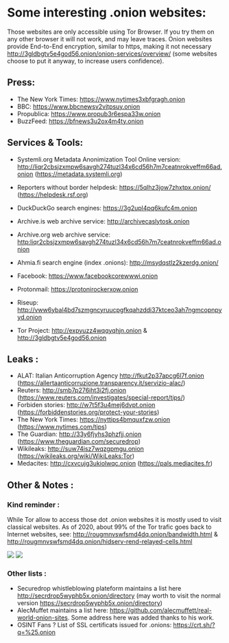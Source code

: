 # Some interesting .onion websites:

Those websites are only accessible using Tor Browser. If you try them on any other browser it will not work, and may leave traces. Onion websites provide End-to-End encryption, similar to https, making it not necessary <http://3gldbgtv5e4god56.onion/onion-services/overview/> (some websites choose to put it anyway, to increase users confidence).

## Press:

* The New York Times: <https://www.nytimes3xbfgragh.onion>
* BBC: <https://www.bbcnewsv2vjtpsuy.onion> 
* Propublica: <https://www.propub3r6espa33w.onion>
* BuzzFeed: <https://bfnews3u2ox4m4ty.onion> 

## Services & Tools:

* Systemli.org Metadata Anonimization Tool Online version: <http://liqr2cbsjzxmpw6savgh274tuzl34x6cd56h7m7ceatnrokveffm66ad.onion> (<https://metadata.systemli.org>)
* Reporters without border helpdesk: <https://5qlhz3jow7zhxtpx.onion/> (<https://helpdesk.rsf.org>)

* DuckDuckGo search engines: <https://3g2upl4pq6kufc4m.onion>
* Archive.is web archive service: <http://archivecaslytosk.onion>
* Archive.org web archive service: <http:liqr2cbsjzxmpw6savgh274tuzl34x6cd56h7m7ceatnrokveffm66ad.onion>
* Ahmia.fi search engine (index .onions): <http://msydqstlz2kzerdg.onion/>

* Facebook: <https://www.facebookcorewwwi.onion>
* Protonmail: <https://protonirockerxow.onion>
* Riseup: <http://vww6ybal4bd7szmgncyruucpgfkqahzddi37ktceo3ah7ngmcopnpyyd.onion>
* Tor Project: <http://expyuzz4wqqyqhjn.onion> & <http://3gldbgtv5e4god56.onion>

## Leaks :

* ALAT: Italian Anticorruption Agency <http://fkut2p37apcg6l7f.onion> (<https://allertaanticorruzione.transparency.it/servizio-alac/>)
* Reuters: <http://smb7p276iht3i2fj.onion> (<https://www.reuters.com/investigates/special-report/tips/>)
* Forbiden stories: <http://w7t5f3u4mej6dvpt.onion> (<https://forbiddenstories.org/protect-your-stories>)
* The New York Times: <https://nyttips4bmquxfzw.onion> (<https://www.nytimes.com/tips>)
* The Guardian: <http://33y6fjyhs3phzfjj.onion> (<https://www.theguardian.com/securedrop>)
* Wikileaks: <http://suw74isz7wqzgpmgu.onion> (<https://wikileaks.org/wiki/WikiLeaks:Tor>)
* Medacites: <http://cxvcujg3ukiolwqc.onion> (<https://pals.mediacites.fr>)

## Other & Notes :

### Kind reminder :

While Tor allow to access those dot .onion websites it is mostly used to visit classical websites.
As of 2020, about 99% of the Tor trafic goes back to Internet websites, see: <http://rougmnvswfsmd4dq.onion/bandwidth.html> & <http://rougmnvswfsmd4dq.onion/hidserv-rend-relayed-cells.html>

![](https://metrics.torproject.org/hidserv-rend-relayed-cells.png) ![](https://metrics.torproject.org/bandwidth.png)

### Other lists :

* Securedrop whistleblowing plateform maintains a list here <http://secrdrop5wyphb5x.onion/directory> (may worth to visit the normal version <https://secrdrop5wyphb5x.onion/directory>)
* AlecMuffet maintains a list here: <https://github.com/alecmuffett/real-world-onion-sites>. Some address here was added thanks to his work.
* OSINT Fans ? List of SSL certificats issued for .onions: <https://crt.sh/?q=%25.onion>
